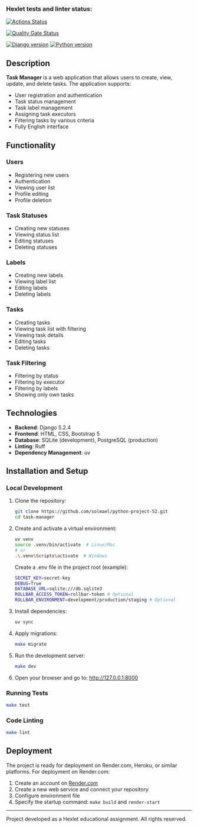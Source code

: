 ### Hexlet tests and linter status:
[![Actions Status](https://github.com/solmael/python-project-52/actions/workflows/hexlet-check.yml/badge.svg)](https://github.com/solmael/python-project-52/actions)

[![Quality Gate Status](https://sonarcloud.io/api/project_badges/measure?project=solmael_python-project-52&metric=alert_status)](https://sonarcloud.io/summary/new_code?id=solmael_python-project-52)

[![Django version](https://img.shields.io/badge/Django-5.2.4-blue )](https://www.djangoproject.com/ )
[![Python version](https://img.shields.io/badge/Python-3.13.2-blue )](https://www.python.org/ )

## Description

**Task Manager** is a web application that allows users to create, view, update, and delete tasks. The application supports:

- User registration and authentication
- Task status management
- Task label management
- Assigning task executors
- Filtering tasks by various criteria
- Fully English interface

## Functionality

### Users
- Registering new users
- Authentication
- Viewing user list
- Profile editing
- Profile deletion
### Task Statuses
- Creating new statuses
- Viewing status list
- Editing statuses
- Deleting statuses

### Labels
- Creating new labels
- Viewing label list
- Editing labels
- Deleting labels

### Tasks
- Creating tasks
- Viewing task list with filtering
- Viewing task details
- Editing tasks
- Deleting tasks

### Task Filtering
- Filtering by status
- Filtering by executor
- Filtering by labels
- Showing only own tasks

## Technologies

- **Backend**: Django 5.2.4
- **Frontend**: HTML, CSS, Bootstrap 5
- **Database**: SQLite (development), PostgreSQL (production)
- **Linting**: Ruff
- **Dependency Management**: uv

## Installation and Setup

### Local Development

1. Clone the repository:
   ```bash
   git clone https://github.com/solmael/python-project-52.git
   cd task-manager
   ```

2. Create and activate a virtual environment:
   ```bash
   uv venv
   source .venv/bin/activate  # Linux/Mac
   # or
   .\.venv\Scripts\activate  # Windows
   ```
   Create a .env file in the project root (example):
   ```bash
   SECRET_KEY=secret-key
   DEBUG=True
   DATABASE_URL=sqlite:///db.sqlite3
   ROLLBAR_ACCESS_TOKEN=rollbar-token # Optional
   ROLLBAR_ENVIRONMENT=development/production/staging # Optional
   ```

3. Install dependencies:
   ```bash
   uv sync
   ```

4. Apply migrations:
   ```bash
   make migrate
   ```

5. Run the development server:
   ```bash
   make dev
   ```

6. Open your browser and go to: http://127.0.0.1:8000


### Running Tests

```bash
make test
```

### Code Linting

```bash
make lint
```

## Deployment

The project is ready for deployment on Render.com, Heroku, or similar platforms. For deployment on Render.com:

1. Create an account on [Render.com](https://render.com)
2. Create a new web service and connect your repository
3. Configure environment file
4. Specify the startup command: `make build` and `render-start`

---

Project developed as a Hexlet educational assignment. All rights reserved.